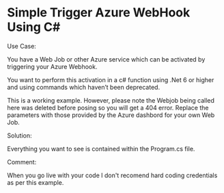 # Simple Trigger Azure WebHook Using C#

Use Case:

You have a Web Job or other Azure service which can be activated by triggering your Azure Webhook. 

You want to perform this activation in a c# function using .Net 6 or higher and using commands which haven’t been deprecated.

This is a working example. However, please note the Webjob being called here was deleted before posing so you will get a 404 error. Replace the parameters with those provided by the Azure dashbord for your own Web Job.

Solution:

Everything you want to see is contained within the Program.cs file.

Comment:

When you go live with your code I don't recomend hard coding credentials as per this example.
